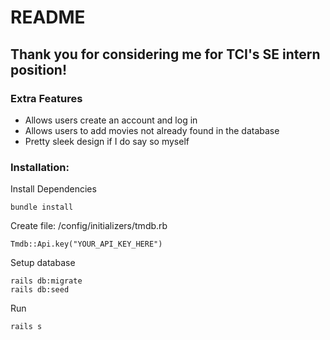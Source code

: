 # README

## Thank you for considering me for TCI's SE intern position!

### Extra Features
- Allows users create an account and log in
- Allows users to add movies not already found in the database
- Pretty sleek design if I do say so myself

### Installation:
Install Dependencies
```
bundle install
```
Create file: /config/initializers/tmdb.rb
```
Tmdb::Api.key("YOUR_API_KEY_HERE")
```
Setup database
```
rails db:migrate
rails db:seed
```
Run
```
rails s
```
